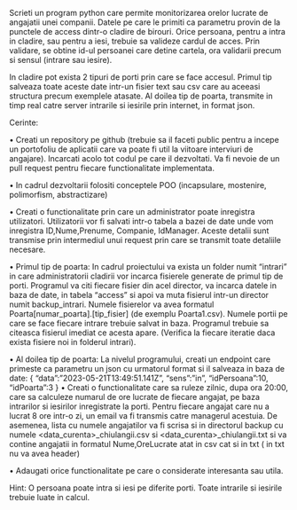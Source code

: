 Scrieti un program python care permite monitorizarea orelor lucrate de angajatii unei companii. Datele pe care le primiti ca parametru provin de la punctele de access dintr-o cladire de birouri. Orice persoana, pentru a intra in cladire, sau pentru a iesi, trebuie sa valideze cardul de acces. Prin validare, se obtine id-ul persoanei care detine cartela, ora validarii precum si sensul (intrare sau iesire). 

In cladire pot exista 2 tipuri de porti prin care se face accesul. Primul tip salveaza toate aceste date intr-un fisier text sau csv care au aceeasi structura precum exemplele atasate. Al doilea tip de poarta, transmite in timp real catre server intrarile si iesirile prin internet, in format json. 

Cerinte: 

•	Creati un repository pe github (trebuie sa il faceti public pentru a incepe un portofoliu de aplicatii care va poate fi util la viitoare interviuri de angajare). Incarcati acolo tot codul pe care il dezvoltati. Va fi nevoie de un pull request pentru fiecare functionalitate implementata. 

•	In cadrul dezvoltarii folositi conceptele POO (incapsulare, mostenire, polimorfism, abstractizare)

•	Creati o functionalitate prin care un administrator poate inregistra utilizatori. Utilizatorii vor fi salvati intr-o tabela a bazei de date unde vom inregistra ID,Nume,Prenume, Companie, IdManager. Aceste detalii sunt transmise prin intermediul unui request prin care se transmit toate detaliile necesare. 

•	Primul tip de poarta: In cadrul proiectului va exista un folder numit “intrari” in care administratorii cladirii vor incarca fisierele generate de primul tip de porti. Programul va citi fiecare fisier din acel director, va incarca datele in baza de date, in tabela “access” si apoi va muta fisierul intr-un director numit backup_intrari. Numele fisierelor va avea formatul Poarta[numar_poarta].[tip_fisier] (de exemplu Poarta1.csv). Numele portii pe care se face fiecare intrare trebuie salvat in baza. Programul trebuie sa citeasca fisierul imediat ce acesta apare. (Verifica la fiecare iteratie daca exista fisiere noi in folderul intrari).

•	Al doilea tip de poarta: La nivelul programului, creati un endpoint care primeste ca parametru un json cu urmatorul format si il salveaza in baza de date: 
{
     “data”:”2023-05-21T13:49:51.141Z”,
     “sens”:”in”,
     “idPersoana”:10,
     “idPoarta”:3
}
•	Creati o functionalitate care sa ruleze zilnic, dupa ora 20:00, care sa calculeze numarul de ore lucrate de fiecare angajat, pe baza intrarilor si iesirilor inregistrate la porti. Pentru fiecare angajat care nu a lucrat 8 ore intr-o zi, un email va fi transmis catre managerul acestuia. De asemenea, lista cu numele angajatilor va fi scrisa si in directorul backup cu numele <data_curenta>_chiulangii.csv si <data_curenta>_chiulangii.txt si va contine angajatii in formatul Nume,OreLucrate atat in csv cat si in txt ( in txt nu va avea header) 

•	Adaugati orice functionalitate pe care o considerate interesanta sau utila. 

Hint: O persoana poate intra si iesi pe diferite porti. Toate intrarile si iesirile trebuie luate in calcul. 
